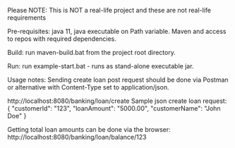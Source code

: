 Please NOTE: This is NOT a real-life project and these are not real-life requirements

Pre-requisites: 
java 11, java executable on Path variable.
Maven and access to repos with required dependencies.

Build: run maven-build.bat from the project root directory.

Run: run example-start.bat - runs as stand-alone executable jar.

Usage notes:
Sending create loan post request should be done via Postman or alternative with Content-Type set to application/json.

http://localhost:8080/banking/loan/create
Sample json create loan request:
{
"customerId": "123",
"loanAmount": "5000.00",
"customerName": "John Doe"
}

Getting total loan amounts can be done via the browser:
http://localhost:8080/banking/loan/balance/123

